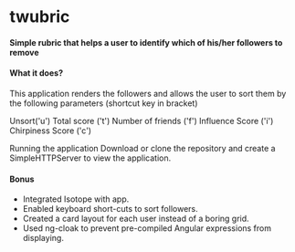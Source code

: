 # twubric
#### Simple rubric that helps a user to identify which of his/her followers to remove

#### What it does? 
This application renders the followers and allows the user to sort them by the following parameters (shortcut key in bracket)

Unsort('u')
Total score ('t')
Number of friends ('f')
Influence Score ('i')
Chirpiness Score ('c')


Running the application Download or clone the repository and create a SimpleHTTPServer to view the application.

#### Bonus

- Integrated Isotope with app.
- Enabled keyboard short-cuts to sort followers.
- Created a card layout for each user instead of a boring grid.
- Used ng-cloak to prevent pre-compiled Angular expressions from displaying.
 
